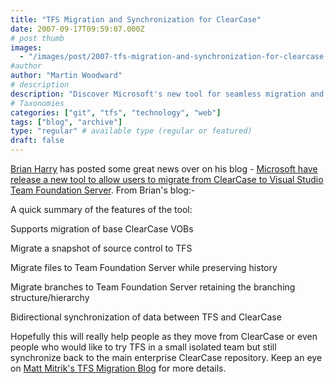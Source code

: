 ```yaml
---
title: "TFS Migration and Synchronization for ClearCase"
date: 2007-09-17T09:59:07.000Z
# post thumb
images:
  - "/images/post/2007-tfs-migration-and-synchronization-for-clearcase.jpg"
#author
author: "Martin Woodward"
# description
description: "Discover Microsoft's new tool for seamless migration and synchronisation from ClearCase to Visual Studio Team Foundation Server."
# Taxonomies
categories: ["git", "tfs", "technology", "web"]
tags: ["blog", "archive"]
type: "regular" # available type (regular or featured)
draft: false
---
```

[Brian Harry](http://blogs.msdn.com/bharry/) has posted some great news over on his blog - [Microsoft have release a new tool to allow users to migrate from ClearCase to Visual Studio Team Foundation Server](http://blogs.msdn.com/bharry/archive/2007/09/14/tfs-migration-synchronization-tool-for-clearcase-relased.aspx).  From Brian's blog:- 

A quick summary of the features of the tool:   

Supports migration of base ClearCase VOBs  

Migrate a snapshot of source control to TFS  

Migrate files to Team Foundation Server while preserving history  

Migrate branches to Team Foundation Server retaining the branching structure/hierarchy  

Bidirectional synchronization of data between TFS and ClearCase 

Hopefully this will really help people as they move from ClearCase or even people who would like to try TFS in a small isolated team but still synchronize back to the main enterprise ClearCase repository.  Keep an eye on [Matt Mitrik's TFS Migration Blog](http://blogs.msdn.com/tfs_migration/) for more details.